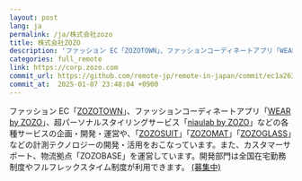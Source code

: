 ```yaml
---
layout: post
lang: ja
permalink: /ja/株式会社zozo
title: 株式会社ZOZO
description: 'ファッション EC「ZOZOTOWN」、ファッションコーディネートアプリ「WEAR by ZOZO」、超パーソナルスタイリングサービス「niaulab by ZOZO」などの各種サービスの企画・開発・運営や、「ZOZOSUIT」「ZOZOMAT」「ZOZOGLASS」などの計測テクノロジーの開発・活用をおこなっています。また、カスタマーサポート、物流拠点「ZOZOBASE」を運営しています。開発部門は全国在宅勤務制度やフルフレックスタイム制度が利用できます。 (募集中)'
categories: full_remote
link: https://corp.zozo.com
commit_url: https://github.com/remote-jp/remote-in-japan/commit/ec1a263711a2fbc4012e3af7ae12847f39ff2dec
commit_at:  2025-01-07 23:48:04 +0900
---
```


<p>ファッション EC「<a href="https://zozo.jp/">ZOZOTOWN</a>」、ファッションコーディネートアプリ「<a href="https://wear.jp/">WEAR by ZOZO</a>」、超パーソナルスタイリングサービス「<a href="https://niaulab.com/">niaulab by ZOZO</a>」などの各種サービスの企画・開発・運営や、「<a href="https://corp.zozo.com/measurement-technology/">ZOZOSUIT</a>」「<a href="https://zozo.jp/zozomat/">ZOZOMAT</a>」「<a href="https://zozo.jp/zozoglass/">ZOZOGLASS</a>」などの計測テクノロジーの開発・活用をおこなっています。また、カスタマーサポート、物流拠点「ZOZOBASE」を運営しています。開発部門は全国在宅勤務制度やフルフレックスタイム制度が利用できます。 <a href="https://corp.zozo.com/recruit/">(募集中)</a></p>
